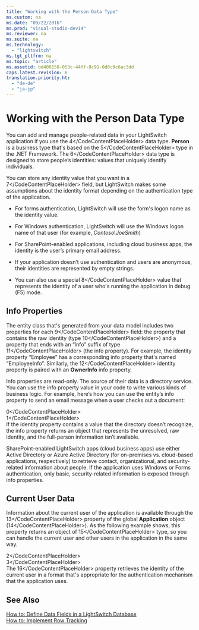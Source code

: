 ```yaml
---
title: "Working with the Person Data Type"
ms.custom: na
ms.date: "09/22/2016"
ms.prod: "visual-studio-dev14"
ms.reviewer: na
ms.suite: na
ms.technology: 
  - "lightswitch"
ms.tgt_pltfrm: na
ms.topic: "article"
ms.assetid: bd400158-053c-44ff-8c91-0d8c9c6ac3dd
caps.latest.revision: 8
translation.priority.ht: 
  - "de-de"
  - "ja-jp"
---
```

# Working with the Person Data Type
You can add and manage people-related data in your LightSwitch application if you use the <CodeContentPlaceHolder>4\</CodeContentPlaceHolder> data type. **Person** is a business type that's based on the <CodeContentPlaceHolder>5\</CodeContentPlaceHolder> type in the .NET Framework. The <CodeContentPlaceHolder>6\</CodeContentPlaceHolder> data type is designed to store people’s identities: values that uniquely identify individuals.  
  
 You can store any identity value that you want in a <CodeContentPlaceHolder>7\</CodeContentPlaceHolder> field, but LightSwitch makes some assumptions about the identity format depending on the authentication type of the application.  
  
-   For forms authentication, LightSwitch will use the form's logon name as the identity value.  
  
-   For Windows authentication, LightSwitch will use the Windows logon name of that user (for example, *Contoso\JoeSmith*)  
  
-   For SharePoint-enabled applications, including cloud business apps, the identity is the user’s primary email address.  
  
-   If your application doesn’t use authentication and users are anonymous, their identities are represented by empty strings.  
  
-   You can also use a special <CodeContentPlaceHolder>8\</CodeContentPlaceHolder> value that represents the identity of a user who's running the application in debug (F5) mode.  
  
## Info Properties  
 The entity class that's generated from your data model includes two properties for each <CodeContentPlaceHolder>9\</CodeContentPlaceHolder> field: the property that contains the raw identity (type <CodeContentPlaceHolder>10\</CodeContentPlaceHolder>) and a property that ends with an “Info” suffix of type <CodeContentPlaceHolder>11\</CodeContentPlaceHolder> (the info property). For example, the identity property “Employee” has a corresponding info property that's named “EmployeeInfo”. Similarly, the <CodeContentPlaceHolder>12\</CodeContentPlaceHolder> identity property is paired with an **OwnerInfo** info property.  
  
 Info properties are read-only. The source of their data is a directory service. You can use the info property value in your code to write various kinds of business logic. For example, here’s how you can use the entity’s info property to send an email message when a user checks out a document:  
  
<CodeContentPlaceHolder>0\</CodeContentPlaceHolder>  
<CodeContentPlaceHolder>1\</CodeContentPlaceHolder>  
 If the identity property contains a value that the directory doesn’t recognize, the info property returns an object that represents the unresolved, raw identity, and the full-person information isn’t available.  
  
 SharePoint-enabled LightSwitch apps (cloud business apps) use either Active Directory or Azure Active Directory (for on-premises vs. cloud-based applications, respectively) to retrieve contact, organizational, and security-related information about people. If the application uses Windows or Forms authentication, only basic, security-related information is exposed through info properties.  
  
## Current User Data  
 Information about the current user of the application is available through the <CodeContentPlaceHolder>13\</CodeContentPlaceHolder> property of the global **Application** object (<CodeContentPlaceHolder>14\</CodeContentPlaceHolder>). As the following example shows, this property returns an object of <CodeContentPlaceHolder>15\</CodeContentPlaceHolder> type, so you can handle the current user and other users in the application in the same way.  
  
<CodeContentPlaceHolder>2\</CodeContentPlaceHolder>  
<CodeContentPlaceHolder>3\</CodeContentPlaceHolder>  
 The <CodeContentPlaceHolder>16\</CodeContentPlaceHolder> property retrieves the identity of the current user in a format that's appropriate for the authentication mechanism that the application uses.  
  
## See Also  
 [How to: Define Data Fields in a LightSwitch Database](../vs140/how-to--define-data-fields-in-a-lightswitch-database.md)   
 [How to: Implement Row Tracking](../vs140/how-to--implement-row-tracking.md)